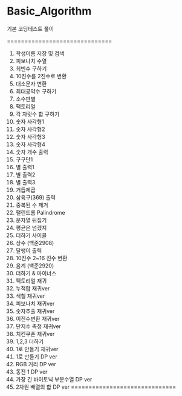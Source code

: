 # Basic_Algorithm
기본 코딩테스트 풀이

==============================
1. 학생이름 저장 및 검색
2. 피보나치 수열
3. 최빈수 구하기
4. 10진수를 2진수로 변환
5. 대소문자 변환
6. 최대공약수 구하기
7. 소수판별
8. 팩토리얼
9. 각 자릿수 합 구하기
10. 숫자 사각형1
11. 숫자 사각형2
12. 숫자 사각형3
13. 숫자 사각형4
14. 숫자 개수 출력
15. 구구단1
16. 별 출력1
17. 별 출력2
18. 별 출력3
19. 거듭제곱
20. 삼육구(369) 출력
21. 중복된 수 제거
22. 팰린드롬 Palindrome
23. 문자열 뒤집기
24. 평균은 넘겠지
25. 더하기 사이클
26. 상수 (백준2908)
27. 달팽이 출력
28. 10진수 2~16 진수 변환
29. 음계 (백준2920)
30. 더하기 & 마이너스
31. 팩토리얼 재귀
32. 누적합 재귀ver
33. 색칠 재귀ver
34. 피보나치 재귀ver
35. 숫자추출 재귀ver
36. 이진수변환 재귀ver
37. 단지수 측정 재귀ver
38. 치킨쿠폰 재귀ver
39. 1,2,3 더하기
40. 1로 만들기 재귀ver
41. 1로 만들기 DP ver
42. RGB 거리 DP ver
43. 동전 1 DP ver
44. 가장 긴 바이토닉 부분수열 DP ver
45. 2차원 배열의 합 DP ver
==============================
